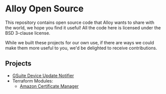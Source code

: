 # Alloy Open Source

This repository contains open source code that Alloy wants to share with the
world, we hope you find it useful! All the code here is licensed under the BSD
3-clause license.

While we built these projects for our own use, if there are ways we could make
them more useful to you, we'd be delighted to receive contributions.

## Projects

- [GSuite Device Update Notifier](gsuite-device-update-notifier/README.md)
- Terraform Modules:
  - [Amazon Certificate Manager](terraform-modules/acm/README.md)
